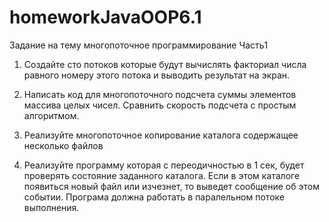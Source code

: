 # homeworkJavaOOP6.1
Задание на тему многопоточное программирование Часть1

1) Создайте сто потоков которые будут вычислять факториал
числа равного номеру этого потока и выводить результат на
экран.

2) Написать код для многопоточного подсчета суммы элементов
массива целых чисел. Сравнить скорость подсчета с простым
алгоритмом.

3) Реализуйте многопоточное копирование каталога содержащее несколько файлов

4) Реализуйте программу которая с переодичностью в 1 сек, будет проверять состояние заданного каталога.
Если в этом каталоге появиться новый файл или изчезнет, то выведет сообщение об этом событии. 
Програма должна работать в паралельном потоке выполнения.
